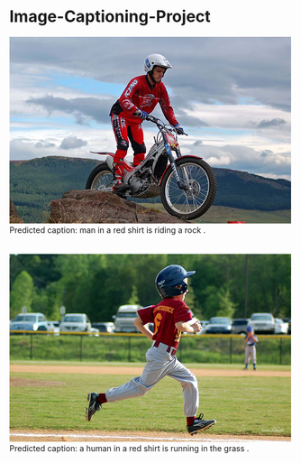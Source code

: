 # Image-Captioning-Project
![plot](./images/img1.png)
<br />
Predicted caption: man in a red shirt is riding a rock .
<br />
<br />
<br />
![plot](./images/img2.png)
<br />
Predicted caption: a human in a red shirt is running in the grass .
